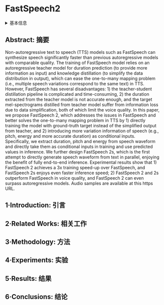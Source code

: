 # FastSpeech2

<details>
<summary>基本信息</summary>

- 标题: "FastSpeech2: Fast and High-Quality End-to-End Text-to-Speech"
- 作者:
  - 01 Yi Ren (任意)
  - 02 Chenxu Hu
  - 03 Xu Tan (谭旭)
  - 04 Tao Qin (秦涛)
  - 05 Sheng Zhao (赵胜)
  - 06 Zhou Zhao (赵洲)
  - 07 Tie-Yan Liu (刘铁岩)
- 链接:
  - [ArXiv](https://arxiv.org/abs/2006.04558)
  - [Publication](https://openreview.net/forum?id=piLPYqxtWuA)
  - [Github]
    - 2020.06.25 [ming024/FastSpeech2](https://github.com/ming024/FastSpeech2) 论文 v1 版本
    - 2023.11.28 [open-mmlab/Amphion](https://github.com/open-mmlab/Amphion/tree/main/models/tts/fastspeech2)
  - [Demo](https://speechresearch.github.io/fastspeech2/)
- 文件:
  - [ArXiv](_PDF/2006.04558v8__FastSpeech2__Fast&High-Quality_End-To-End_TTS.pdf)
  - [Publication](_PDF/2006.04558p0__FastSpeech2__ICLR2021.pdf)

</details>

## Abstract: 摘要

Non-autoregressive text to speech (TTS) models such as FastSpeech can synthesize speech significantly faster than previous autoregressive models with comparable quality.
The training of FastSpeech model relies on an autoregressive teacher model for duration prediction (to provide more information as input) and knowledge distillation (to simplify the data distribution in output), which can ease the one-to-many mapping problem (i.e., multiple speech variations correspond to the same text) in TTS.
However, FastSpeech has several disadvantages: 1) the teacher-student distillation pipeline is complicated and time-consuming, 2) the duration extracted from the teacher model is not accurate enough, and the target mel-spectrograms distilled from teacher model suffer from information loss due to data simplification, both of which limit the voice quality.
In this paper, we propose FastSpeech 2, which addresses the issues in FastSpeech and better solves the one-to-many mapping problem in TTS by 1) directly training the model with ground-truth target instead of the simplified output from teacher, and 2) introducing more variation information of speech (e.g., pitch, energy and more accurate duration) as conditional inputs.
Specifically, we extract duration, pitch and energy from speech waveform and directly take them as conditional inputs in training and use predicted values in inference.
We further design FastSpeech 2s, which is the first attempt to directly generate speech waveform from text in parallel, enjoying the benefit of fully end-to-end inference.
Experimental results show that 1) FastSpeech 2 achieves a 3x training speed-up over FastSpeech, and FastSpeech 2s enjoys even faster inference speed; 2) FastSpeech 2 and 2s outperform FastSpeech in voice quality, and FastSpeech 2 can even surpass autoregressive models.
Audio samples are available at this https URL.

## 1·Introduction: 引言

## 2·Related Works: 相关工作

## 3·Methodology: 方法

## 4·Experiments: 实验

## 5·Results: 结果

## 6·Conclusions: 结论